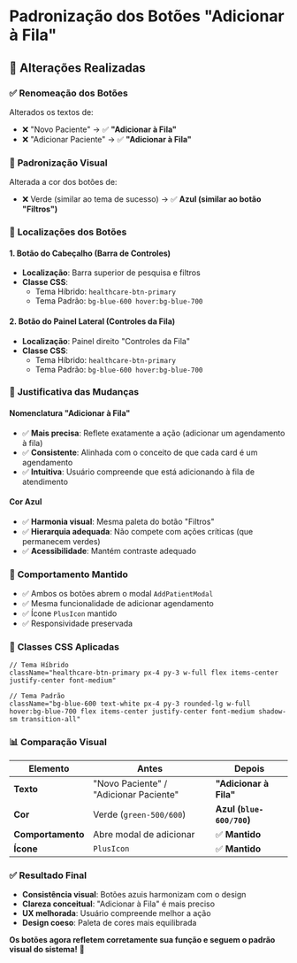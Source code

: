 # Padronização dos Botões "Adicionar à Fila"

## 📝 Alterações Realizadas

### ✅ **Renomeação dos Botões**
Alterados os textos de:
- ❌ "Novo Paciente" → ✅ **"Adicionar à Fila"**
- ❌ "Adicionar Paciente" → ✅ **"Adicionar à Fila"**

### 🎨 **Padronização Visual**
Alterada a cor dos botões de:
- ❌ Verde (similar ao tema de sucesso) → ✅ **Azul (similar ao botão "Filtros")**

### 📍 **Localizações dos Botões**

#### 1. **Botão do Cabeçalho (Barra de Controles)**
- **Localização**: Barra superior de pesquisa e filtros
- **Classe CSS**: 
  - Tema Híbrido: `healthcare-btn-primary`
  - Tema Padrão: `bg-blue-600 hover:bg-blue-700`

#### 2. **Botão do Painel Lateral (Controles da Fila)**
- **Localização**: Painel direito "Controles da Fila"
- **Classe CSS**:
  - Tema Híbrido: `healthcare-btn-primary`
  - Tema Padrão: `bg-blue-600 hover:bg-blue-700`

### 🎯 **Justificativa das Mudanças**

#### **Nomenclatura "Adicionar à Fila"**
- ✅ **Mais precisa**: Reflete exatamente a ação (adicionar um agendamento à fila)
- ✅ **Consistente**: Alinhada com o conceito de que cada card é um agendamento
- ✅ **Intuitiva**: Usuário compreende que está adicionando à fila de atendimento

#### **Cor Azul**
- ✅ **Harmonia visual**: Mesma paleta do botão "Filtros"
- ✅ **Hierarquia adequada**: Não compete com ações críticas (que permanecem verdes)
- ✅ **Acessibilidade**: Mantém contraste adequado

### 🔄 **Comportamento Mantido**
- ✅ Ambos os botões abrem o modal `AddPatientModal`
- ✅ Mesma funcionalidade de adicionar agendamento
- ✅ Ícone `PlusIcon` mantido
- ✅ Responsividade preservada

### 🎨 **Classes CSS Aplicadas**

```tsx
// Tema Híbrido
className="healthcare-btn-primary px-4 py-3 w-full flex items-center justify-center font-medium"

// Tema Padrão
className="bg-blue-600 text-white px-4 py-3 rounded-lg w-full hover:bg-blue-700 flex items-center justify-center font-medium shadow-sm transition-all"
```

### 📊 **Comparação Visual**

| Elemento | Antes | Depois |
|----------|-------|--------|
| **Texto** | "Novo Paciente" / "Adicionar Paciente" | **"Adicionar à Fila"** |
| **Cor** | Verde (`green-500/600`) | **Azul (`blue-600/700`)** |
| **Comportamento** | Abre modal de adicionar | ✅ **Mantido** |
| **Ícone** | `PlusIcon` | ✅ **Mantido** |

### ✅ **Resultado Final**
- **Consistência visual**: Botões azuis harmonizam com o design
- **Clareza conceitual**: "Adicionar à Fila" é mais preciso
- **UX melhorada**: Usuário compreende melhor a ação
- **Design coeso**: Paleta de cores mais equilibrada

**Os botões agora refletem corretamente sua função e seguem o padrão visual do sistema!** 🎯
